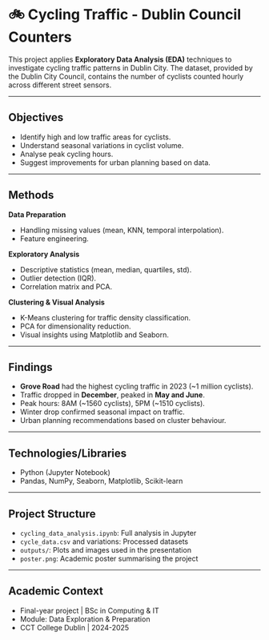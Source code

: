 # 🚲 Cycling Traffic - Dublin Council Counters

This project applies **Exploratory Data Analysis (EDA)** techniques to investigate cycling traffic patterns in Dublin City. The dataset, provided by the Dublin City Council, contains the number of cyclists counted hourly across different street sensors.

---

## Objectives

- Identify high and low traffic areas for cyclists.
- Understand seasonal variations in cyclist volume.
- Analyse peak cycling hours.
- Suggest improvements for urban planning based on data.

---

## Methods

**Data Preparation**
- Handling missing values (mean, KNN, temporal interpolation).
- Feature engineering.

**Exploratory Analysis**
- Descriptive statistics (mean, median, quartiles, std).
- Outlier detection (IQR).
- Correlation matrix and PCA.

**Clustering & Visual Analysis**
- K-Means clustering for traffic density classification.
- PCA for dimensionality reduction.
- Visual insights using Matplotlib and Seaborn.

---

## Findings

- **Grove Road** had the highest cycling traffic in 2023 (~1 million cyclists).
- Traffic dropped in **December**, peaked in **May and June**.
- Peak hours: 8AM (~1560 cyclists), 5PM (~1510 cyclists).
- Winter drop confirmed seasonal impact on traffic.
- Urban planning recommendations based on cluster behaviour.

---

## Technologies/Libraries

- Python (Jupyter Notebook)
- Pandas, NumPy, Seaborn, Matplotlib, Scikit-learn

---

## Project Structure

- `cycling_data_analysis.ipynb`: Full analysis in Jupyter
- `cycle_data.csv` and variations: Processed datasets
- `outputs/`: Plots and images used in the presentation
- `poster.png`: Academic poster summarising the project

---

## Academic Context

- Final-year project | BSc in Computing & IT  
- Module: Data Exploration & Preparation  
- CCT College Dublin | 2024-2025